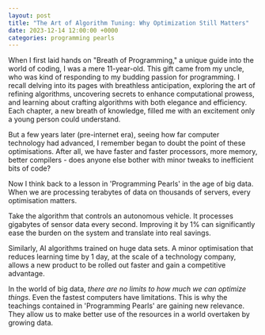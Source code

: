 ```yaml
---
layout: post
title: "The Art of Algorithm Tuning: Why Optimization Still Matters"
date: 2023-12-14 12:00:00 +0000
categories: programming pearls
---
```


When I first laid hands on "Breath of Programming," a unique guide into the world of coding, I was a mere 11-year-old. This gift came from my uncle, who was kind of responding to my budding passion for programming. I recall delving into its pages with breathless anticipation, exploring the art of refining algorithms, uncovering secrets to enhance computational prowess, and learning about crafting algorithms with both elegance and efficiency. Each chapter, a new breath of knowledge, filled me with an excitement only a young person could understand.

But a few years later (pre-internet era), seeing how far computer technology had advanced, I remember began to doubt the point of these optimisations. After all, we have faster and faster processors, more memory, better compilers - does anyone else bother with minor tweaks to inefficient bits of code?

Now I think back to a lesson in 'Programming Pearls' in the age of big data. When we are processing terabytes of data on thousands of servers, every optimisation matters.

Take the algorithm that controls an autonomous vehicle. It processes gigabytes of sensor data every second. Improving it by 1% can significantly ease the burden on the system and translate into real savings.

Similarly, AI algorithms trained on huge data sets. A minor optimisation that reduces learning time by 1 day, at the scale of a technology company, allows a new product to be rolled out faster and gain a competitive advantage.

In the world of big data, *there are no limits to how much we can optimize things*. Even the fastest computers have limitations. This is why the teachings contained in 'Programming Pearls' are gaining new relevance. They allow us to make better use of the resources in a world overtaken by growing data. 